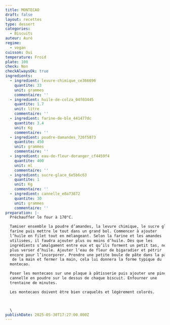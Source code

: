 ```yaml
---
title: MONTECAO
draft: false
layout: recettes
type: dessert
categories:
  - Biscuits
auteur: Auré
regime:
  - vegan
cuisson: Oui
temperature: Froid
plate: 100
check: Non
checkAlwaysOk: true
ingredients:
  - ingredient: levure-chimique_ce366696
    quantite: 33
    unit: grammes
    commentaire: ''
  - ingredient: huile-de-colza_04f03445
    quantite: 1.7
    unit: litre
    commentaire: ''
  - ingredient: farine-de-ble_441477dc
    quantite: 3.4
    unit: Kg
    commentaire: ''
  - ingredient: poudre-damandes_726f5873
    quantite: 450
    unit: grammes
    commentaire: ''
  - ingredient: eau-de-fleur-doranger_cf4459f4
    quantite: 400
    unit: ml
    commentaire: ''
  - ingredient: sucre-glace_6e5b6c63
    quantite: 1
    unit: Kg
    commentaire: ''
  - ingredient: cannelle_e0a73872
    quantite: 30
    unit: grammes
    commentaire: ''
preparation: |-
  Préchauffer le four à 170°C.

  Tamiser ensemble la poudre d’amandes, la levure chimique, le sucre glace et la 
  farine puis mettre le tout dans un grand bol. Commencer à ajouter 
  l’huile en filet tout en mélangeant. Selon la farine et les amandes 
  utilisées, il faudra ajouter plus ou moins d’huile. Dès que les 
  ingrédients s’amalgament entre eux et qu’ils forment un petit tas, ne 
  plus verser d’huile. Ajouter l‘eau de fleur de bigaradier et pétrir 
  encore pour l’incorporer. Prendre une petite boule de pâte dans la paume
   de la main et fermer la main, cela lui donnera la forme typique du 
  montecao.

  Poser les montecaos sur une plaque à pâtisserie puis ajouter une pincée de 
  cannelle en poudre sur le dessus de chaque biscuit. Enfourner une 
  trentaine de minutes.

  Les montecaos doivent être bien craquelés et légèrement colorés.



  \
publishDate: 2025-05-30T17:27:00.000Z
---
```

